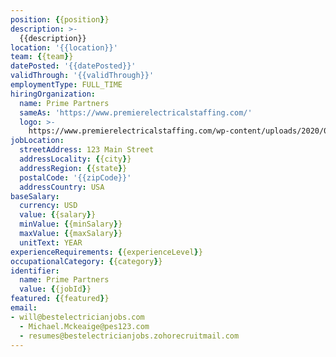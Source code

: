 ```yaml
---
position: {{position}}
description: >-
  {{description}}
location: '{{location}}'
team: {{team}}
datePosted: '{{datePosted}}'
validThrough: '{{validThrough}}'
employmentType: FULL_TIME
hiringOrganization:
  name: Prime Partners
  sameAs: 'https://www.premierelectricalstaffing.com/'
  logo: >-
    https://www.premierelectricalstaffing.com/wp-content/uploads/2020/05/Premier-Electrical-Staffing-logo.png
jobLocation:
  streetAddress: 123 Main Street
  addressLocality: {{city}}
  addressRegion: {{state}}
  postalCode: '{{zipCode}}'
  addressCountry: USA
baseSalary:
  currency: USD
  value: {{salary}}
  minValue: {{minSalary}}
  maxValue: {{maxSalary}}
  unitText: YEAR
experienceRequirements: {{experienceLevel}}
occupationalCategory: {{category}}
identifier:
  name: Prime Partners
  value: {{jobId}}
featured: {{featured}}
email:
- will@bestelectricianjobs.com
  - Michael.Mckeaige@pes123.com
  - resumes@bestelectricianjobs.zohorecruitmail.com
--- 
```

